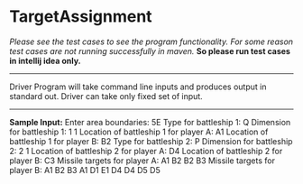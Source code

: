 # TargetAssignment

*Please see the test cases to see the program functionality.
For some reason test cases are not running successfully in maven.* 
**So please run test cases in intellij idea only.**
***************************************************************************************
Driver Program will take command line inputs and produces output in standard out.
Driver can take only fixed set of input.
**************************************************************************************

**Sample Input:**
    Enter area boundaries: 
    5E
    Type for battleship 1:
    Q
    Dimension for battleship 1: 
    1
    1
    Location of battleship 1 for player A: 
    A1
    Location of battleship 1 for player B: 
    B2
    Type for battleship 2: 
    P
    Dimension for battleship 2: 
    2 
    1
    Location of battleship 2 for player A: 
    D4
    Location of battleship 2 for player B: 
    C3
    Missile targets for player A: 
    A1 B2 B2 B3
    Missile targets for player B: 
    A1 B2 B3 A1 D1 E1 D4 D4 D5 D5
